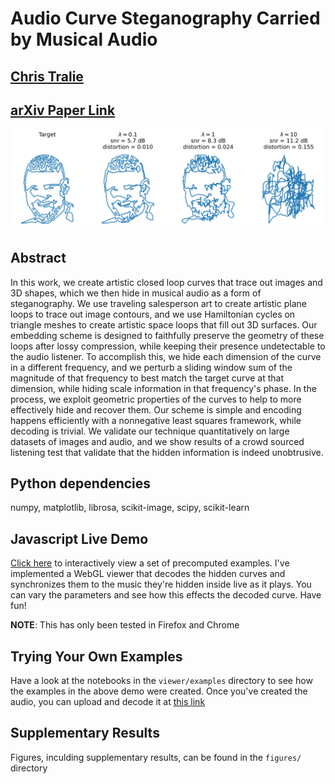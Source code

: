 # Audio Curve Steganography Carried by Musical Audio

## <a href = "https://www.ctralie.com">Chris Tralie</a>

## <a href = "https://arxiv.org/pdf/2301.12354.pdf">arXiv Paper Link</a>

<img src = "figures/LambdaEffect.svg">

## Abstract
  In this work, we create artistic closed loop curves that trace out images and 3D shapes, which we then hide in musical audio as a form of steganography.  We use traveling salesperson art to create artistic plane loops to trace out image contours, and we use Hamiltonian cycles on triangle meshes to create artistic space loops that fill out 3D surfaces. Our embedding scheme is designed to faithfully preserve the geometry of these loops after lossy compression, while keeping their presence undetectable to the audio listener. To accomplish this, we hide each dimension of the curve in a different frequency, and we perturb a sliding window sum of the magnitude of that frequency to best match the target curve at that dimension, while hiding scale information in that frequency's phase.  In the process, we exploit geometric properties of the curves to help to more effectively hide and recover them.  Our scheme is simple and encoding happens efficiently with a nonnegative least squares framework, while decoding is trivial.  We validate our technique quantitatively on large datasets of images and audio, and we show results of a crowd sourced listening test that validate that the hidden information is indeed unobtrusive.
  
## Python dependencies
numpy, matplotlib, librosa, scikit-image, scipy, scikit-learn
  
## Javascript Live Demo

<a href = "https://ctralie.github.io/AudioCurveSteganography/viewer/examples/">Click here</a> to interactively view a set of precomputed examples.  I've implemented a WebGL viewer that decodes the hidden curves and synchronizes them to the music they're hidden inside live as it plays.  You can vary the parameters and see how this effects the decoded curve.  Have fun!

<b>NOTE</b>: This has only been tested in Firefox and Chrome

## Trying Your Own Examples

Have a look at the notebooks in the <code>viewer/examples</code> directory to see how the examples in the above demo were created.  Once you've created the audio, you can upload and decode it at <a href = "https://ctralie.github.io/AudioCurveSteganography/viewer/viewer.html">this link</a>

## Supplementary Results

Figures, inculding supplementary results, can be found in the <code>figures/</code> directory
